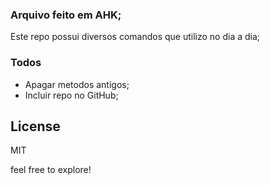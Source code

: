 
### Arquivo feito em AHK;

Este repo possui diversos comandos que utilizo no dia a dia;


### Todos

 - Apagar metodos antigos;
 - Incluir repo no GitHub;


License
----

MIT


feel free to explore!
